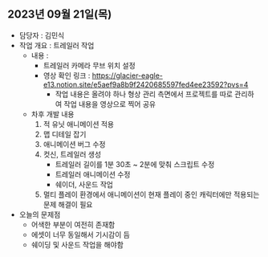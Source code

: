 ## 2023년 09월 21일(목)

- 담당자 : 김민식
- 작업 개요 : 트레일러 작업
    - 내용 : 
        - 트레일러 카메라 무브 위치 설정
        - 영상 확인 링크 : https://glacier-eagle-e13.notion.site/e5aef9a8b9f2420685597fed4ee23592?pvs=4
            - 작업 내용은 올려야 하나 형상 관리 측면에서 프로젝트를 따로 관리하여 작업 내용을 영상으로 찍어 공유
    - 차후 개발 내용 
        1. 적 유닛 애니메이션 적용
        2. 맵 디테일 잡기
        3. 애니메이션 버그 수정
        4. 컷신, 트레일러 생성
            - 트레일러 길이를 1분 30초 ~ 2분에 맞춰 스크립트 수정
            - 트레일러 애니메이션 수정
            - 쉐이더, 사운드 작업
        5. 멀티 플레이 환경에서 애니메이션이 현재 플레이 중인 캐릭터에만 적용되는 문제 해결이 필요
- 오늘의 문제점
    - 어색한 부분이 여전히 존재함
    - 에셋이 너무 동일해서 기시감이 듬
    - 쉐이딩 및 사운드 작업을 해야함
